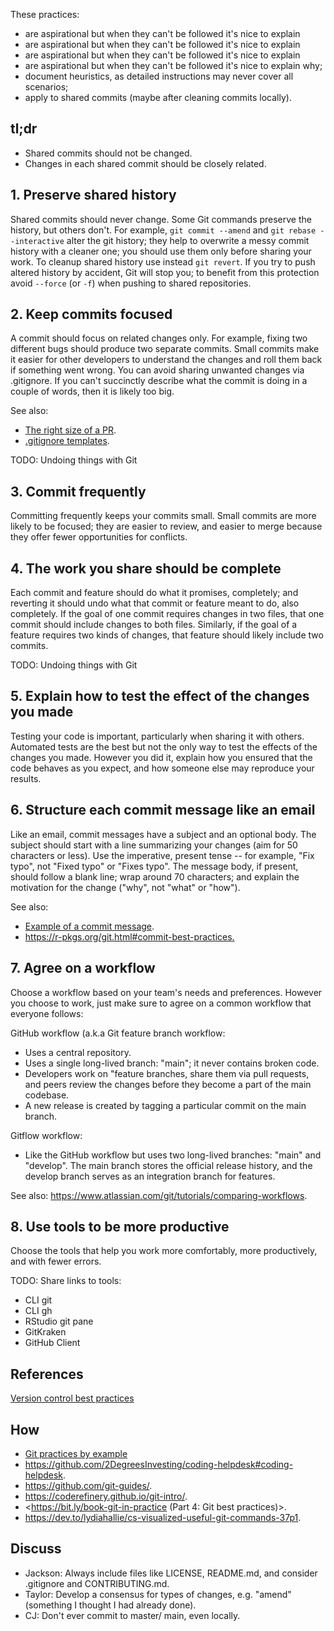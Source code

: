 These practices:

* are aspirational but when they can't be followed it's nice to explain
* are aspirational but when they can't be followed it's nice to explain
* are aspirational but when they can't be followed it's nice to explain
* are aspirational but when they can't be followed it's nice to explain
why;
* document heuristics, as detailed instructions may never cover all scenarios;
* apply to shared commits (maybe after cleaning commits locally).

## tl;dr

* Shared commits should not be changed.
* Changes in each shared commit should be closely related.

## 1. Preserve shared history

Shared commits should never change. Some Git commands preserve the history, but
others don't. For example, `git commit --amend` and `git rebase --interactive`
alter the git history; they help to overwrite  a messy commit history with
a cleaner one; you should use them only before sharing your work. To cleanup
shared history use instead `git revert`.  If you try to push altered history by
accident, Git will stop you; to benefit from this protection  avoid `--force`
(or `-f`) when pushing to shared repositories.

## 2. Keep commits focused

A commit should focus on related changes only. For example, fixing two
different bugs should produce two separate commits. Small commits make it
easier for other developers to understand the changes and roll them back if
something went wrong. You can avoid sharing unwanted changes via .gitignore. If
you can't succinctly describe what the commit is doing in a couple of words,
then it is likely too big.

See also:

* [The right size of a PR](https://github.com/2DegreesInvesting/practices/discussions/3).
* [.gitignore templates](https://github.com/github/gitignore).

TODO: Undoing things with Git

## 3. Commit frequently

Committing frequently keeps your commits small. Small commits are more likely
to be focused; they are easier to review, and easier to merge because they
offer fewer opportunities for conflicts.

## 4. The work you share should be complete

Each commit and feature should do what it promises, completely; and reverting
it should undo what that commit or feature meant to do, also completely. If
the goal of one commit requires changes in two files, that one commit should
include changes to both files. Similarly, if the goal of a feature requires
two kinds of changes, that feature should likely include two commits.

 TODO: Undoing things with Git

## 5. Explain how to test the effect of the changes you made

Testing your code is important, particularly when sharing it with
others. Automated tests are the best but not the only way to test the effects
of the changes you made. However you did it, explain how you ensured that the
code behaves as you expect, and how someone else may reproduce your results.

## 6. Structure each commit message like an email

Like an email, commit messages have a subject and an optional body. The subject
should start with a line summarizing your changes (aim for 50 characters or
less). Use the imperative, present tense -- for example, "Fix typo",
not "Fixed typo" or "Fixes typo". The message body, if present,
should follow a blank line; wrap around 70 characters; and explain the
motivation for the change ("why", not "what" or "how").

See also:

* [Example of a commit message](https://github.com/2DegreesInvesting/resources/issues/74).
* <https://r-pkgs.org/git.html#commit-best-practices.>

## 7. Agree on a workflow

Choose a workflow based on your team's needs and preferences. However you
choose to work, just make sure to agree on a common workflow that everyone
follows:

GitHub workflow (a.k.a Git feature branch workflow:

* Uses a central repository. 
* Uses a single long-lived branch: "main"; it never contains broken code.
* Developers work on "feature branches, share them via pull requests, and
peers review the changes before they become a part of the main codebase.
* A new release is created by tagging a particular commit on the main branch.

Gitflow workflow:

* Like the GitHub workflow but uses two long-lived branches: "main"
and "develop". The main branch stores the official release history,
and the develop branch serves as an integration branch for features.

See also: <https://www.atlassian.com/git/tutorials/comparing-workflows>.

## 8. Use tools to be more productive

Choose the tools that help you work more comfortably, more productively,
and with fewer errors.

TODO: Share links to tools:

* CLI git 
* CLI gh 
* RStudio git pane 
* GitKraken 
* GitHub Client

## References

[Version control best practices](https://www.git-tower.com/blog/version-control-best-practices/)

## How

* [Git practices by example](TODO)
* <https://github.com/2DegreesInvesting/coding-helpdesk#coding-helpdesk>.
* <https://github.com/git-guides/>.
* <https://coderefinery.github.io/git-intro/>.
* <https://bit.ly/book-git-in-practice (Part 4: Git best practices)>.  
* <https://dev.to/lydiahallie/cs-visualized-useful-git-commands-37p1>.

## Discuss

* Jackson: Always include files like LICENSE, README.md, and consider
.gitignore and CONTRIBUTING.md.  
* Taylor: Develop a consensus for types of changes, e.g. "amend" (something
I thought I had already done).
* CJ: Don't ever commit to master/ main, even locally.

